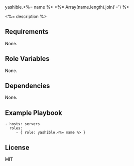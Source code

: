 yashible.<%= name %>
<%= Array(name.length).join('=') %>

<%= description %>

Requirements
------------

None.

Role Variables
--------------

None.

Dependencies
------------

None.

Example Playbook
----------------

    - hosts: servers
      roles:
         - { role: yashible.<%= name %> }

License
-------

MIT
